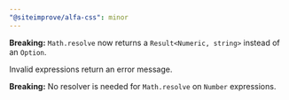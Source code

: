 ```yaml
---
"@siteimprove/alfa-css": minor
---
```


**Breaking:** `Math.resolve` now returns a `Result<Numeric, string>` instead of an `Option`.

Invalid expressions return an error message.

**Breaking:** No resolver is needed for `Math.resolve` on `Number` expressions.
